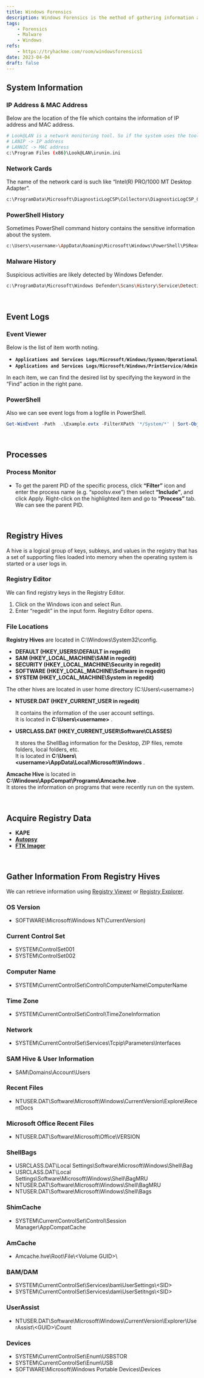 ```yaml
---
title: Windows Forensics
description: Windows Forensics is the method of gathering information about the target Windows system.
tags:
    - Forensics
    - Malware
    - Windows
refs:
    - https://tryhackme.com/room/windowsforensics1
date: 2023-04-04
draft: false
---
```


## System Information

### IP Address & MAC Address

Below are the location of the file which contains the information of IP address and MAC address.

```bash
# Look@LAN is a network monitoring tool. So if the system uses the tool, we can retrieve the information of the network.
# LANIP -> IP address
# LANNIC -> MAC address
c:\Program Files (x86)\Look@LAN\irunin.ini
```

### Network Cards

The name of the network card is such like “Intel(R) PRO/1000 MT Desktop Adapter”.

```bash
c:\ProgramData\Microsoft\DiagnosticLogCSP\Collectors\DiagnosticLogCSP_Collector_DeviceProvisioning_2023_1_2_3_45_67.etl
```

### PowerShell History

Sometimes PowerShell command history contains the sensitive information about the system.

```bash
c:\Users\<username>\AppData\Roaming\Microsoft\Windows\PowerShell\PSReadline\ConsoleHost_history.txt
```

### Malware History

Suspicious activities are likely detected by Windows Defender.

```bash
c:\ProgramData\Microsoft\Windows Defender\Scans\History\Service\DetectionHistory\
```

<br />

## Event Logs

### Event Viewer

Below is the list of item worth noting.

- **`Applications and Services Logs/Microsoft/Windows/Sysmon/Operational`**
- **`Applications and Services Logs/Microsoft/Windows/PrintService/Admin`**

In each item, we can find the desired list by specifying the keyword in the “Find” action in the right pane.

### PowerShell

Also we can see event logs from a logfile in PowerShell.

```powershell
Get-WinEvent -Path  .\Example.evtx -FilterXPath '*/System/*' | Sort-Object TimeCreated
```

<br />

## Processes

### Process Monitor

- To get the parent PID of the specific process, click **“Filter”** icon and enter the process name (e.g. “spoolsv.exe”) then select **“Include”**, and click Apply. Right-click on the highlighted item and go to **“Process”** tab. We can see the parent PID.

<br />

## Registry Hives

A hive is a logical group of keys, subkeys, and values in the registry that has a set of supporting files loaded into memory when the operating system is started or a user logs in.

### Registry Editor

We can find registry keys in the Registry Editor.

1. Click on the Windows icon and select Run.
2. Enter “regedit” in the input form. Registry Editor opens.

### File Locations

**Registry Hives** are located in C:\Windows\System32\config.

- **DEFAULT (HKEY_USERS\DEFAULT in regedit)**
- **SAM (HKEY_LOCAL_MACHINE\SAM in regedit)**
- **SECURITY (HKEY_LOCAL_MACHINE\Security in regedit)**
- **SOFTWARE (HKEY_LOCAL_MACHINE\Software in regedit)**
- **SYSTEM (HKEY_LOCAL_MACHINE\System in regedit)**

The other hives are located in user home directory (C:\Users\\<username\>)

- **NTUSER.DAT (HKEY_CURRENT_USER in regedit)**
    
    It contains the information of the user account settings.  
    It is located in **C:\Users\\<username\>** .
    
- **USRCLASS.DAT (HKEY_CURRENT_USER\Software\CLASSES)**
    
    It stores the ShellBag information for the Desktop, ZIP files, remote folders, local folders, etc.  
    It is located in **C:\Users\\<username\>\AppData\Local\Microsoft\Windows** .
    

**Amcache Hive** is located in **C:\Windows\AppCompat\Programs\Amcache.hve** .  
It stores the information on programs that were recently run on the system.

<br />

## Acquire Registry Data

- **KAPE**
- **[Autopsy](https://www.autopsy.com/)**
- **[FTK Imager](https://www.exterro.com/ftk-imager)**

<br />

## Gather Information From Registry Hives

We can retrieve information using [Registry Viewer](https://accessdata.com/product-download/registry-viewer-2-0-0) or [Registry Explorer](https://ericzimmerman.github.io/#!index.md).

### OS Version

- SOFTWARE\Microsoft\Windows NT\CurrentVersion)

### Current Control Set

- SYSTEM\ControlSet001
- SYSTEM\ControlSet002

### Computer Name

- SYSTEM\CurrentControlSet\Control\ComputerName\ComputerName

### Time Zone

- SYSTEM\CurrentControlSet\Control\TimeZoneInformation

### Network

- SYSTEM\CurrentControlSet\Services\Tcpip\Parameters\Interfaces

### SAM Hive & User Information

- SAM\Domains\Account\Users

### Recent Files

- NTUSER.DAT\Software\Microsoft\Windows\CurrentVersion\Explore\RecentDocs

### Microsoft Office Recent Files

- NTUSER.DAT\Software\Microsoft\Office\VERSION

### ShellBags

- USRCLASS.DAT\Local Settings\Software\Microsoft\Windows\Shell\Bag
- USRCLASS.DAT\Local Settings\Software\Microsoft\Windows\Shell\BagMRU
- NTUSER.DAT\Software\Microsoft\Windows\Shell\BagMRU
- NTUSER.DAT\Software\Microsoft\Windows\Shell\Bags

### ShimCache

- SYSTEM\CurrentControlSet\Control\Session Manager\AppCompatCache

### AmCache

- Amcache.hve\Root\File\\<Volume GUID\>\

### BAM/DAM

- SYSTEM\CurrentControlSet\Services\bam\UserSettings\\<SID\>
- SYSTEM\CurrentControlSet\Services\dam\UserSetitngs\\<SID\>

### UserAssist

- NTUSER.DAT\Software\Microsoft\Windows\CurrentVersion\Explorer\UserAssist\\<GUID\>\Count

### Devices

- SYSTEM\CurrentControlSet\Enum\USBSTOR
- SYSTEM\CurrentControlSet\Enum\USB
- SOFTWARE\Microsoft\Windows Portable Devices\Devices